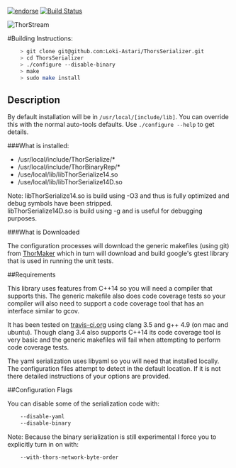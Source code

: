[![endorse](http://api.coderwall.com/lokiastari/endorsecount.png)](http://coderwall.com/lokiastari)
[![Build Status](https://travis-ci.org/Loki-Astari/ThorsSerializer.svg?branch=master)](https://travis-ci.org/Loki-Astari/ThorsSerializer)

![ThorStream](https://raw.github.com/Loki-Astari/ThorsSerializer/ReWriteDocumentation/img/stream.jpg)


#Building Instructions:
````bash
    > git clone git@github.com:Loki-Astari/ThorsSerializer.git
    > cd ThorsSerializer
    > ./configure --disable-binary
    > make
    > sudo make install
````
## Description

By default installation will be in `/usr/local/[include/lib]`. You can override this with the normal auto-tools defaults. Use `./configure --help` to get details.

###What is installed:

* /usr/local/include/ThorSerialize/*
* /usr/local/include/ThorBinaryRep/*
* /use/local/lib/libThorSerialize14.so
* /use/local/lib/libThorSerialize14D.so


Note:
libThorSerialize14.so is build using -O3 and thus is fully optimized and debug symbols have been stripped.  
libThorSerialize14D.so is build using -g and is useful for debugging purposes.


###What is Downloaded

The configuration processes will download the generic makefiles (using git) from [ThorMaker](https://github.com/Loki-Astari/ThorMaker) which in turn will download and build google's gtest library that is used in running the unit tests.

##Requirements

This library uses features from C++14 so you will need a compiler that supports this. The generic makefile also does code coverage tests so your compiler will also need to support a code coverage tool that has an interface similar to gcov.

It has been tested on [travis-ci.org](https://travis-ci.org/Loki-Astari/ThorsSerializer) using clang 3.5 and g++ 4.9 (on mac and ubuntu). Though clang 3.4 also supports C++14 its code coverage tool is very basic and the generic makefiles will fail when attempting to perform code coverage tests.

The yaml serialization uses libyaml so you will need that installed locally. The configuration files attempt to detect in the default location. If it is not there detailed instructions of your options are provided.

##Configuration Flags

You can disable some of the serialization code with:
````bash
    --disable-yaml
    --disable-binary
````

Note: Because the binary serialization is still experimental I force you to explicitly turn in on with:
````bash
    --with-thors-network-byte-order
````


